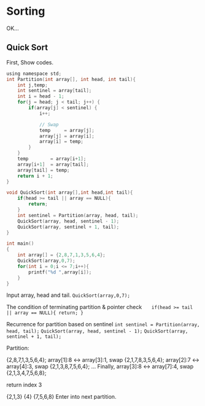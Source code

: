 # Sorting

OK...

## Quick Sort

First, Show codes.
```C
using namespace std;
int Partition(int array[], int head, int tail){
    int j,temp;
    int sentinel = array[tail];
    int i = head - 1;
    for(j = head; j < tail; j++) {
        if(array[j] < sentinel) {
            i++;

            // Swap
            temp     = array[j];
            array[j] = array[i];
            array[i] = temp;
        }
    }
    temp        = array[i+1];
    array[i+1]  = array[tail];
    array[tail] = temp;
    return i + 1;
}

void QuickSort(int array[],int head,int tail){
    if(head >= tail || array == NULL){
        return;
    }
    int sentinel = Partition(array, head, tail);
    QuickSort(array, head, sentinel - 1);
    QuickSort(array, sentinel + 1, tail);
}

int main()
{
    int array[] = {2,8,7,1,3,5,6,4};
    QuickSort(array,0,7);
    for(int i = 0;i <= 7;i++){
        printf("%d ",array[i]);
    }
}
```

Input array, head and tail.
`QuickSort(array,0,7);`

The condition of terminating partition & pointer check
`    if(head >= tail || array == NULL){
        return;
    }
`

Recurrence for partition based on sentinel
`int sentinel = Partition(array, head, tail);`
`QuickSort(array, head, sentinel - 1);`
`QuickSort(array, sentinel + 1, tail);`


Partition:

{2,8,7,1,3,5,6,4};
array[1]:8 <-> array[3]:1, swap
{2,1,7,8,3,5,6,4};
array[2]:7 <-> array[4]:3, swap
{2,1,3,8,7,5,6,4};
...
Finally,
array[3]:8 <-> array[7]:4, swap
{2,1,3,4,7,5,6,8};

return index 3

{2,1,3} {4} {7,5,6,8}
Enter into next partition.


